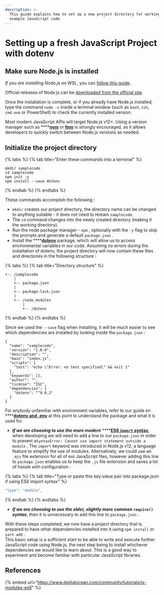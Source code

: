 ```yaml
---
description: >-
  This guide explains how to set up a new project directory for working with
  example JavaScript code
---
```


# Setting up a fresh JavaScript Project with dotenv



## Make sure Node.js is installed

_If you are installing Node.js on WSL_, you can [follow this guide](https://docs.microsoft.com/en-ca/windows/dev-environment/javascript/nodejs-on-wsl). 

Official releases of Node.js can be [downloaded from the official site](https://nodejs.org/en/download/).

Once the installation is complete, or if you already have Node.js installed, type the command `node -v` inside a terminal window \(such as `bash`, `zsh`, `cmd.exe` or PowerShell\) to check the currently installed version.

Most modern JavaScript APIs will target Node.js v12+. Using a version manager such as ****[**nvm**](https://github.com/nvm-sh/nvm) or [**fnm**](https://github.com/Schniz/fnm) is strongly encouraged, as it allows developers to quickly switch between Node.js versions as needed.

## Initialize the project directory

{% tabs %}
{% tab title="Enter these commands into a terminal" %}
```text
mkdir samplecode
cd samplecode
npm init -y
npm install --save dotenv
```
{% endtab %}
{% endtabs %}

These commands accomplish the following :

* `mkdir` creates our project directory, the directory name can be changed to anything suitable - it does not need to remain `samplecode`.
*  The `cd` command changes into the newly created directory \(making it the working directory\).
*  Run the node package manager - `npm` , optionally with the `-y` flag to skip the prompts and generate a default `package.json` .
*  Install the ****[**dotenv**](https://www.npmjs.com/package/dotenv) package, which will allow us to access environmental variables in our code.   Assuming no errors during the installation of dotenv, the project directory will now contain these files and directories in the following structure :

{% tabs %}
{% tab title="Directory structure" %}
```text
+-- /samplecode
    |
    +-- package.json
    |
    +-- package-lock.json
    |
    +-- /node_modules
        |  
        +-- /dotenv
```
{% endtab %}
{% endtabs %}

Since we used the `--save` flag when installing, it will be much easier to see which dependencies are installed by looking inside the `package.json` :

```text
{
  "name": "samplecode",
  "version": "1.0.0",
  "description": "",
  "main": "index.js",
  "scripts": {
    "test": "echo \"Error: no test specified\" && exit 1"
  },
  "keywords": [],
  "author": "",
  "license": "ISC",
  "dependencies": {
    "dotenv": "^9.0.2"
  }
}
```

For anybody unfamiliar with environment variables, refer to our guide on ****[**dotenv and .env**](dotenv-and-.env.md) at this point to understand the package and what it is used for.

* _**If we are choosing to use the more modern**_ ****[**ES6 `import` syntax**](https://www.digitalocean.com/community/tutorials/js-modules-es6)_,_ when developing we will need to add a line to our `package.json` in order to prevent a`SyntaxError: Cannot use import statement outside a module` .  The `import` keyword was introduced in Node.js v12, a language feature to simplify the use of modules. Alternatively, we could use an `.mjs` file extension for all of our JavaScript files, however adding this line to `package.json` enables us to keep the `.js` file extension and saves a lot of  hassle with configuration : 

{% tabs %}
{% tab title="Type or paste this key:value pair into package.json if using ES6 import syntax" %}
```javascript
"type": "module",
```
{% endtab %}
{% endtabs %}

* _**If we are choosing to use the older, slightly more common**_ **`require()`** _**syntax**_, then it is unnecessary to add this line to `package.json` . 

With these steps completed, we now have a project directory that is prepared to have other dependencies installed into it using `npm install` or `yarn add` .  
This basic setup is a sufficient start to be able to write and execute further JavaScript code using Node.js, the next step being to install whichever dependencies we would like to learn about. This is a good way to experiment and become familiar with particular JavaScript libraries.

## References

{% embed url="https://www.digitalocean.com/community/tutorials/js-modules-es6" %}




